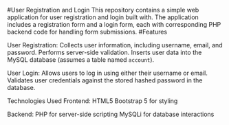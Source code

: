 #User Registration and Login
This repository contains a simple web application for user registration and login built with. The application includes a registration form and a login form, each with corresponding PHP backend code for handling form submissions.
#Features

User Registration:
Collects user information, including username, email, and password.
Performs server-side validation.
Inserts user data into the MySQL database (assumes a table named `account`).

User Login:
Allows users to log in using either their username or email.
Validates user credentials against the stored hashed password in the database.

Technologies Used
Frontend:
HTML5
Bootstrap 5 for styling

Backend:
PHP for server-side scripting
MySQLi for database interactions
